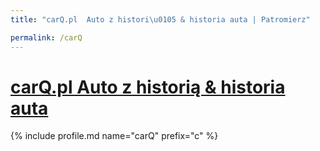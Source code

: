 ```yaml
---
title: "carQ.pl  Auto z histori\u0105 & historia auta | Patromierz"

permalink: /carQ
---
```


# [carQ.pl  Auto z historią & historia auta](https://patronite.pl/carQ)

{% include profile.md name="carQ" prefix="c" %}

